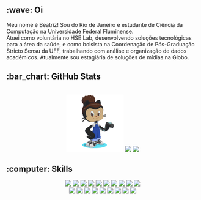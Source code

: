 <h2>:wave: Oi</h2>
<p> 
Meu nome é Beatriz! Sou do Rio de Janeiro e estudante de Ciência da Computação na Universidade Federal Fluminense.<br>
Atuei como voluntária no HSE Lab, desenvolvendo soluções tecnológicas para a área da saúde, e como bolsista na Coordenação de Pós-Graduação Stricto Sensu da UFF, trabalhando com análise e organização de dados acadêmicos. Atualmente sou estagiária de soluções de mídias na Globo.
</p>

<h2>:bar_chart: GitHub Stats</h2>
<br>
<div align="center">
  <img height="150px" src="img/octocat-1695906362453.png"/>
  <img height="150px" src="https://github-readme-stats.vercel.app/api?username=beapiedade&show_icons=true&theme=material-palenight&hank_icon=github&include_all_commits=true"/>
  <img height="150px" src="https://github-readme-stats.vercel.app/api/top-langs/?username=beapiedade&layout=compact&hide_title=false&hide_border=false&theme=material-palenight&hide=CMake&langs_count=10"/>
</div>

<h2>:computer: Skills</h2>
<div align="center">
  <img height="50px" src="https://cdn.jsdelivr.net/gh/devicons/devicon/icons/c/c-original.svg" />
  <img height="50px" src="https://cdn.jsdelivr.net/gh/devicons/devicon/icons/css3/css3-original-wordmark.svg" />
  <img height="50px" src="https://cdn.jsdelivr.net/gh/devicons/devicon@latest/icons/dart/dart-plain-wordmark.svg" />
  <img height="50px" src="https://cdn.jsdelivr.net/gh/devicons/devicon/icons/git/git-original.svg" />
  <img height="50px" src="https://cdn.jsdelivr.net/gh/devicons/devicon/icons/html5/html5-original-wordmark.svg" />
  <img height="50px" src="https://cdn.jsdelivr.net/gh/devicons/devicon/icons/java/java-original-wordmark.svg" />
  <img height="50px" src="https://cdn.jsdelivr.net/gh/devicons/devicon/icons/javascript/javascript-original.svg" />
  <img height="50px" src="https://cdn.jsdelivr.net/gh/devicons/devicon/icons/markdown/markdown-original.svg" />
  <img height="50px" src="https://cdn.jsdelivr.net/gh/devicons/devicon@latest/icons/postgresql/postgresql-original-wordmark.svg" />
  <img height="50px" src="https://cdn.jsdelivr.net/gh/devicons/devicon@latest/icons/prolog/prolog-original.svg" />
  <br>
  <img height="50px" src="https://cdn.jsdelivr.net/gh/devicons/devicon/icons/python/python-original-wordmark.svg" />
  <img height="50px" src="https://cdn.jsdelivr.net/gh/devicons/devicon/icons/ruby/ruby-original-wordmark.svg" />
  <img height="50px" src="https://cdn.jsdelivr.net/gh/devicons/devicon@latest/icons/flutter/flutter-original.svg" />
  <img height="50px" src="https://cdn.jsdelivr.net/gh/devicons/devicon@latest/icons/github/github-original-wordmark.svg" />
  <img height="50px" src="https://cdn.jsdelivr.net/gh/devicons/devicon@latest/icons/figma/figma-original.svg" />
  <img height="50px" src="https://cdn.jsdelivr.net/gh/devicons/devicon@latest/icons/vscode/vscode-original.svg" />
  <img height="50px" src="https://cdn.jsdelivr.net/gh/devicons/devicon@latest/icons/canva/canva-original.svg" />
  <img height="50px" src="https://cdn.jsdelivr.net/gh/devicons/devicon@latest/icons/latex/latex-original.svg" />
  <img height="50px" src="https://cdn.jsdelivr.net/gh/devicons/devicon@latest/icons/firebase/firebase-plain-wordmark.svg" />
</div>


<br>
